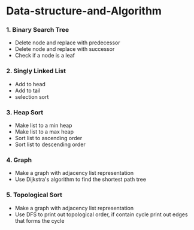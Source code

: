 # Data-structure-and-Algorithm

 ### 1. Binary Search Tree
 
  - Delete node and replace with predecessor
  - Delete node and replace with successor
  - Check if a node is a leaf


### 2. Singly Linked List
 
 - Add to head
 - Add to tail
 - selection sort

### 3. Heap Sort

 - Make list to a min heap
 - Make list to a max heap
 - Sort list to ascending order
 - Sort list to descending order

### 4. Graph

 - Make a graph with adjacency list representation
 - Use Dijkstra's algorithm to find the shortest path tree
 
### 5. Topological Sort
 - Make a graph with adjacency list representation
 - Use DFS to print out topological order, if contain cycle print out edges that forms the cycle
